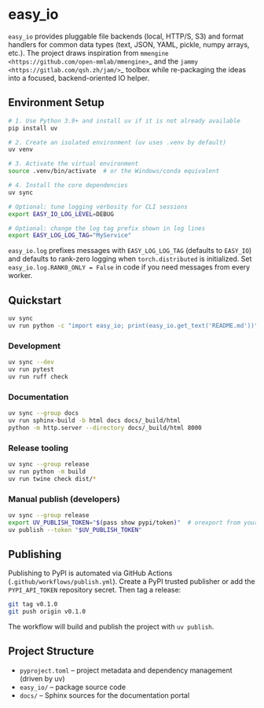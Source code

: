 # easy_io

`easy_io` provides pluggable file backends (local, HTTP/S, S3) and format
handlers for common data types (text, JSON, YAML, pickle, numpy arrays, etc.).
The project draws inspiration from `mmengine <https://github.com/open-mmlab/mmengine>`_
and the `jammy <https://gitlab.com/qsh.zh/jam/>`_ toolbox while re-packaging
the ideas into a focused, backend-oriented IO helper.

## Environment Setup

```bash
# 1. Use Python 3.9+ and install uv if it is not already available
pip install uv

# 2. Create an isolated environment (uv uses .venv by default)
uv venv

# 3. Activate the virtual environment
source .venv/bin/activate  # or the Windows/conda equivalent

# 4. Install the core dependencies
uv sync

# Optional: tune logging verbosity for CLI sessions
export EASY_IO_LOG_LEVEL=DEBUG

# Optional: change the log tag prefix shown in log lines
export EASY_LOG_LOG_TAG="MyService"
```

`easy_io.log` prefixes messages with `EASY_LOG_LOG_TAG` (defaults to
`EASY_IO`) and defaults to rank-zero logging when `torch.distributed` is
initialized. Set `easy_io.log.RANK0_ONLY = False` in code if you need messages
from every worker.

## Quickstart

```bash
uv sync
uv run python -c "import easy_io; print(easy_io.get_text('README.md'))"
```

### Development

```bash
uv sync --dev
uv run pytest
uv run ruff check
```

### Documentation

```bash
uv sync --group docs
uv run sphinx-build -b html docs docs/_build/html
python -m http.server --directory docs/_build/html 8000
```

### Release tooling

```bash
uv sync --group release
uv run python -m build
uv run twine check dist/*
```

### Manual publish (developers)

```bash
uv sync --group release
export UV_PUBLISH_TOKEN="$(pass show pypi/token)"  # orexport from your secret manager
uv publish --token "$UV_PUBLISH_TOKEN"
```

## Publishing

Publishing to PyPI is automated via GitHub Actions (`.github/workflows/publish.yml`).
Create a PyPI trusted publisher or add the `PYPI_API_TOKEN` repository secret. Then
tag a release:

```bash
git tag v0.1.0
git push origin v0.1.0
```

The workflow will build and publish the project with `uv publish`.

## Project Structure

- `pyproject.toml` – project metadata and dependency management (driven by uv)
- `easy_io/` – package source code
- `docs/` – Sphinx sources for the documentation portal
